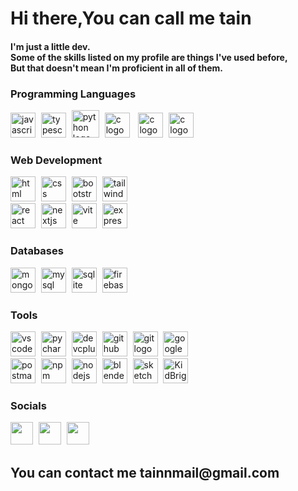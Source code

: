 Hi there,You can call me tain
========================
<h4> I'm just a little dev.
<br>
Some of the skills listed on my profile are things I've used before,
<br>
But that doesn't mean I'm proficient in all of them. </h4>


### Programming Languages
<div align="left">
  <a href="https://www.javascript.com/" target="_blank" rel="noreferrer"><img src="https://cdn.jsdelivr.net/gh/devicons/devicon/icons/javascript/javascript-original.svg" height="40" alt="javascript logo" /></a>
  <img width="1" />
  <a href="https://www.typescriptlang.org/" target="_blank" rel="noreferrer"><img src="https://cdn.jsdelivr.net/gh/devicons/devicon/icons/typescript/typescript-original.svg" height="40" alt="typescript logo" /></a>
  <img width="1" />
  <a href="https://www.python.org/" target="_blank" rel="noreferrer"><img src="https://cdn.jsdelivr.net/gh/devicons/devicon/icons/python/python-original.svg" height="44" alt="python logo" /></a>
  <img width="1" />  
  <a href="https://en.wikipedia.org/wiki/C_(programming_language)" target="_blank" rel="noreferrer"><img src="https://cdn.jsdelivr.net/gh/devicons/devicon/icons/c/c-original.svg" height="40" alt="c logo" /></a>
  <img width="1" />
  <img width="1" />  
  <a href="https://www.java.com/en/" target="_blank" rel="noreferrer"><img src="https://cdn.jsdelivr.net/gh/devicons/devicon/icons/java/java-original.svg" height="40" alt="c logo" /></a>
  <img width="1" />
  <a href="https://go.dev/" target="_blank" rel="noreferrer"><img src="https://cdn.jsdelivr.net/gh/devicons/devicon/icons/go/go-original.svg" height="40" alt="c logo" /></a>
  <img width="1" />
</div>

### Web Development
<div align="left">
  <a href="https://developer.mozilla.org/en-US/docs/Web/HTML" target="_blank" rel="noreferrer"><img src="https://skillicons.dev/icons?i=html" height="40" alt="html logo" /></a>
  <img width="1" />
  <a href="https://developer.mozilla.org/en-US/docs/Web/CSS" target="_blank" rel="noreferrer"><img src="https://skillicons.dev/icons?i=css" height="40" alt="css logo" /></a>
  <img width="1" />
  <a href="https://getbootstrap.com/" target="_blank" rel="noreferrer"><img src="https://skillicons.dev/icons?i=bootstrap" height="40" alt="bootstrap logo" /></a>
  <img width="1" />
  <a href="https://tailwindcss.com/" target="_blank" rel="noreferrer"><img src="https://skillicons.dev/icons?i=tailwind" height="40" alt="tailwindcss logo" /></a>
  <img width="1" />
  <br>
  <a href="https://reactjs.org/" target="_blank" rel="noreferrer"><img src="https://cdn.jsdelivr.net/gh/devicons/devicon/icons/react/react-original.svg" height="40" alt="react logo" /></a>
  <img width="1" />
  <a href="https://nextjs.org/" target="_blank" rel="noreferrer"><img src="https://skillicons.dev/icons?i=nextjs" height="40" alt="nextjs logo" /></a>
  <img width="1" />
  <a href="https://vitejs.dev/" target="_blank" rel="noreferrer"><img src="https://skillicons.dev/icons?i=vite" height="40" alt="vite logo" /></a>
  <img width="1" />
  <a href="https://expressjs.com/" target="_blank" rel="noreferrer"><img src="https://skillicons.dev/icons?i=express" height="40" alt="express logo" /></a>
  <img width="1" />
</div>


### Databases
<div align="left">
  <a href="https://www.mongodb.com/" target="_blank" rel="noreferrer"><img src="https://skillicons.dev/icons?i=mongodb" height="40" alt="mongodb logo" /></a>
  <img width="1" />
  <a href="https://www.mysql.com/" target="_blank" rel="noreferrer"><img src="https://skillicons.dev/icons?i=mysql" height="40" alt="mysql logo" /></a>
  <img width="1" />
  <a href="https://www.sqlite.org/" target="_blank" rel="noreferrer"><img src="https://skillicons.dev/icons?i=sqlite" height="40" alt="sqlite logo" /></a>
  <img width="1" />
  <a href="https://firebase.google.com/" target="_blank" rel="noreferrer"><img src="https://skillicons.dev/icons?i=firebase" height="40" alt="firebase logo" /></a>
  <img width="1" />
</div>

### Tools
<div align="left">
  <a href="https://code.visualstudio.com/" target="_blank" rel="noreferrer"><img src="https://skillicons.dev/icons?i=vscode" height="40" alt="vscode logo" /></a>
  <img width="1" />
  <a href="https://www.jetbrains.com/pycharm/" target="_blank" rel="noreferrer"><img src="https://skillicons.dev/icons?i=pycharm" height="40" alt="pycharm logo" /></a>
  <img width="1" />
  <a href="https://www.bloodshed.net/" target="_blank" rel="noreferrer"><img src="https://store-images.s-microsoft.com/image/apps.8200.14525614036320964.388ccdd1-65a9-4bfc-81ce-c614493bcc79.5dfc4719-b603-45a1-a73e-bf55d9d25077?h=210" height="40" alt="devcplusplus logo" /></a>
  <img width="1" />
  <a href="https://github.com/" target="_blank" rel="noreferrer"><img src="https://skillicons.dev/icons?i=github" height="40" alt="github logo" /></a>
  <img width="1" />
  <a href="https://git-scm.com/" target="_blank" rel="noreferrer"><img src="https://skillicons.dev/icons?i=git" height="40" alt="git logo" /></a>
  <img width="1" />
  <a href="https://cloud.google.com/" target="_blank" rel="noreferrer"><img src="https://skillicons.dev/icons?i=googlecloud" height="40" alt="googlecloud logo" /></a>
  <img width="1" />
  <br>
  <a href="https://www.postman.com/" target="_blank" rel="noreferrer"><img src="https://skillicons.dev/icons?i=postman" height="40" alt="postman logo" /></a>
  <img width="1" />
  <a href="https://www.npmjs.com/" target="_blank" rel="noreferrer"><img src="https://skillicons.dev/icons?i=npm" height="40" alt="npm logo" /></a>
  <img width="1" />
  <a href="https://nodejs.org/" target="_blank" rel="noreferrer"><img src="https://skillicons.dev/icons?i=nodejs" height="40" alt="nodejs logo" /></a>
  <img width="1" />
  <a href="https://www.blender.org/" target="_blank" rel="noreferrer"><img src="https://skillicons.dev/icons?i=blender" height="40" alt="blender logo" /></a>
  <img width="1" />
  <a href="https://www.sketchup.com/" target="_blank" rel="noreferrer"><img src="https://skillicons.dev/icons?i=sketchup" height="40" alt="sketchup logo" /></a>
  <img width="1" />
  <a href="https://www.kid-bright.org/kidbright-home/" target="_blank" rel="noreferrer"><img src="https://www.snc.co.th/upload/20862/8qwuNnqooq.png" height="40" alt="KidBright" /></a>
  <img width="1" />
</div>

### Socials
<p align="left">
  <a href="https://github.com/tainnnn" target="_blank" rel="noreferrer"><img src="https://skillicons.dev/icons?i=github" width="36" height="36" /></a>
  <img width="1" />
  <a href="https://stackoverflow.com/users/22812061/tain" target="_blank" rel="noreferrer"><img src="https://skillicons.dev/icons?i=stackoverflow" width="36" height="36" /></a>
  <img width="1" />
  <a href="https://www.linkedin.com/in/tain-tan-9b3800347/" target="_blank" rel="noreferrer"><img src="https://upload.wikimedia.org/wikipedia/commons/8/81/LinkedIn_icon.svg" width="36" height="36" /></a>
  <img width="1" />
</p>

<h2>You can contact me tainnmail@gmail.com</h2>
